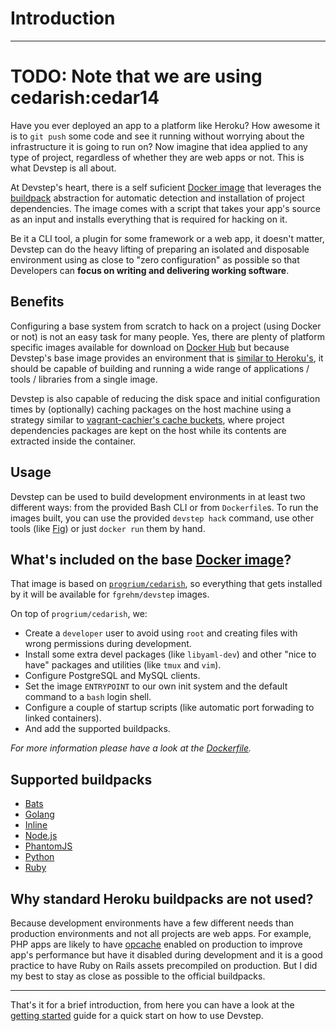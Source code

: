 # Introduction
--------------

# TODO: Note that we are using cedarish:cedar14

Have you ever deployed an app to a platform like Heroku? How awesome it is to
`git push` some code and see it running without worrying about the infrastructure
it is going to run on? Now imagine that idea applied to any type of project,
regardless of whether they are web apps or not. This is what Devstep is all about.

At Devstep's heart, there is a self suficient [Docker image](http://docs.docker.com/introduction/understanding-docker/#docker-images)
that leverages the [buildpack](https://devcenter.heroku.com/articles/buildpacks)
abstraction for automatic detection and installation of project dependencies. The
image comes with a script that takes your app's source as an input and installs
everything that is required for hacking on it.

Be it a CLI tool, a plugin for some framework or a web app, it doesn't matter,
Devstep can do the heavy lifting of preparing an isolated and disposable
environment using as close to "zero configuration" as possible so that Developers
can **focus on writing and delivering working software**.


## Benefits

Configuring a base system from scratch to hack on a project (using Docker or not)
is not an easy task for many people. Yes, there are plenty of platform specific
images available for download on [Docker Hub](https://hub.docker.com/) but because
Devstep's base image provides an environment that is [similar to Heroku's](https://github.com/progrium/cedarish),
it should be capable of building and running a wide range of applications / tools
/ libraries from a single image.

Devstep is also capable of reducing the disk space and initial configuration times by
(optionally) caching packages on the host machine using a strategy similar to [vagrant-cachier's cache buckets](http://fgrehm.viewdocs.io/vagrant-cachier/how-does-it-work),
where project dependencies packages are kept on the host while its contents are
extracted inside the container.


## Usage

Devstep can be used to build development environments in at least two different
ways: from the provided Bash CLI or from `Dockerfile`s. To run the images built,
you can use the provided `devstep hack` command, use other tools (like [Fig](http://orchardup.github.io/fig/))
or just `docker run` them by hand.


## What's included on the base [Docker image](https://registry.hub.docker.com/u/fgrehm/devstep/)?

That image is based on [`progrium/cedarish`](https://github.com/progrium/cedarish),
so everything that gets installed by it will be available for `fgrehm/devstep` images.

On top of `progrium/cedarish`, we:

* Create a `developer` user to avoid using `root` and creating files with wrong permissions during development.
* Install some extra devel packages (like `libyaml-dev`) and other "nice to have"
  packages and utilities (like `tmux` and `vim`).
* Configure PostgreSQL and MySQL clients.
* Set the image `ENTRYPOINT` to our own init system and the default command to a `bash` login shell.
* Configure a couple of startup scripts (like automatic port forwading to linked containers).
* And add the supported buildpacks.

_For more information please have a look at the [Dockerfile](https://github.com/fgrehm/devstep/blob/master/Dockerfile)._


## Supported buildpacks

* [Bats](buildpacks/bats)
* [Golang](buildpacks/golang)
* [Inline](buildpacks/inline)
* [Node.js](buildpacks/nodejs)
* [PhantomJS](buildpacks/phantomjs)
* [Python](buildpacks/python)
* [Ruby](buildpacks/ruby)


## Why standard Heroku buildpacks are not used?

Because development environments have a few different needs than production
environments and not all projects are web apps. For example, PHP apps are likely
to have [opcache](http://www.php.net/manual/en/intro.opcache.php) enabled
on production to improve app's performance but have it disabled during development
and it is a good practice to have Ruby on Rails assets precompiled on production.
But I did my best to stay as close as possible to the official buildpacks.

--------------------------------------------

That's it for a brief introduction, from here you can have a look at the [getting started](getting-started)
guide for a quick start on how to use Devstep.
